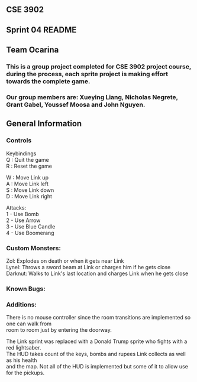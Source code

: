 ## CSE 3902
## Sprint 04 README
## Team Ocarina
### This is a group project completed for CSE 3902 project course, during the process, each sprite project is making effort towards the complete game. 
### Our group members are: Xueying Liang, Nicholas Negrete, Grant Gabel, Youssef Moosa and John Nguyen.

## General Information
### Controls
Keybindings<br/>
Q : Quit the game <br/>
R : Reset the game<br/>

W : Move Link up<br/>
A : Move Link left<br/>
S : Move Link down<br/>
D : Move Link right<br/>

Attacks:<br/>
1 - Use Bomb<br/>
2 - Use Arrow<br/>
3 - Use Blue Candle<br/>
4 - Use Boomerang<br/>

### Custom Monsters:
Zol: Explodes on death or when it gets near Link<br/>
Lynel: Throws a sword beam at Link or charges him if he gets close<br/>
Darknut: Walks to Link's last location and charges Link when he gets close<br/>

### Known Bugs:


### Additions:
There is no mouse controller since the room transitions are implemented so one can walk from<br/>
room to room just by entering the doorway.<br/>

The Link sprint was replaced with a Donald Trump sprite who fights with a red lightsaber.<br/>
The HUD takes count of the keys, bombs and rupees Link collects as well as his health<br/>
and the map. Not all of the HUD is implemented but some of it to allow use for the pickups.<br/>

